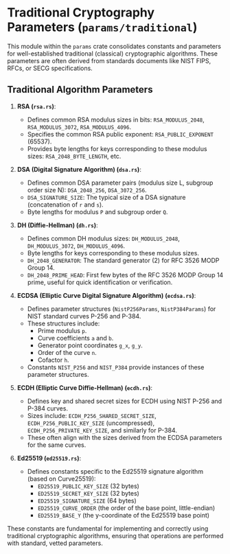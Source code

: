 # Traditional Cryptography Parameters (`params/traditional`)

This module within the `params` crate consolidates constants and parameters for well-established traditional (classical) cryptographic algorithms. These parameters are often derived from standards documents like NIST FIPS, RFCs, or SECG specifications.

## Traditional Algorithm Parameters

1.  **RSA (`rsa.rs`)**:
    *   Defines common RSA modulus sizes in bits: `RSA_MODULUS_2048`, `RSA_MODULUS_3072`, `RSA_MODULUS_4096`.
    *   Specifies the common RSA public exponent: `RSA_PUBLIC_EXPONENT` (65537).
    *   Provides byte lengths for keys corresponding to these modulus sizes: `RSA_2048_BYTE_LENGTH`, etc.

2.  **DSA (Digital Signature Algorithm) (`dsa.rs`)**:
    *   Defines common DSA parameter pairs (modulus size L, subgroup order size N): `DSA_2048_256`, `DSA_3072_256`.
    *   `DSA_SIGNATURE_SIZE`: The typical size of a DSA signature (concatenation of `r` and `s`).
    *   Byte lengths for modulus `P` and subgroup order `Q`.

3.  **DH (Diffie-Hellman) (`dh.rs`)**:
    *   Defines common DH modulus sizes: `DH_MODULUS_2048`, `DH_MODULUS_3072`, `DH_MODULUS_4096`.
    *   Byte lengths for keys corresponding to these modulus sizes.
    *   `DH_2048_GENERATOR`: The standard generator (2) for RFC 3526 MODP Group 14.
    *   `DH_2048_PRIME_HEAD`: First few bytes of the RFC 3526 MODP Group 14 prime, useful for quick identification or verification.

4.  **ECDSA (Elliptic Curve Digital Signature Algorithm) (`ecdsa.rs`)**:
    *   Defines parameter structures (`NistP256Params`, `NistP384Params`) for NIST standard curves P-256 and P-384.
    *   These structures include:
        *   Prime modulus `p`.
        *   Curve coefficients `a` and `b`.
        *   Generator point coordinates `g_x`, `g_y`.
        *   Order of the curve `n`.
        *   Cofactor `h`.
    *   Constants `NIST_P256` and `NIST_P384` provide instances of these parameter structures.

5.  **ECDH (Elliptic Curve Diffie-Hellman) (`ecdh.rs`)**:
    *   Defines key and shared secret sizes for ECDH using NIST P-256 and P-384 curves.
    *   Sizes include: `ECDH_P256_SHARED_SECRET_SIZE`, `ECDH_P256_PUBLIC_KEY_SIZE` (uncompressed), `ECDH_P256_PRIVATE_KEY_SIZE`, and similarly for P-384.
    *   These often align with the sizes derived from the ECDSA parameters for the same curves.

6.  **Ed25519 (`ed25519.rs`)**:
    *   Defines constants specific to the Ed25519 signature algorithm (based on Curve25519):
        *   `ED25519_PUBLIC_KEY_SIZE` (32 bytes)
        *   `ED25519_SECRET_KEY_SIZE` (32 bytes)
        *   `ED25519_SIGNATURE_SIZE` (64 bytes)
        *   `ED25519_CURVE_ORDER` (the order of the base point, little-endian)
        *   `ED25519_BASE_Y` (the y-coordinate of the Ed25519 base point)

These constants are fundamental for implementing and correctly using traditional cryptographic algorithms, ensuring that operations are performed with standard, vetted parameters.